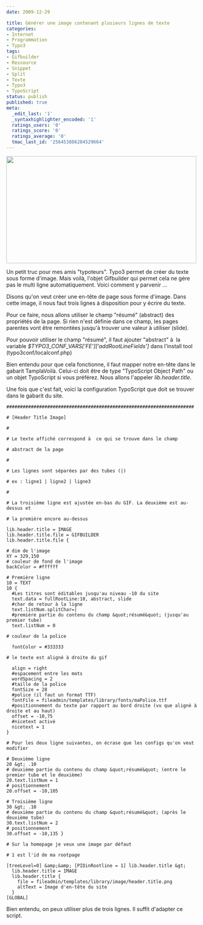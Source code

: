 ```yaml
---
date: 2009-12-29

title: Générer une image contenant plusieurs lignes de texte
categories:
- Internet
- Programmation
- Typo3
tags:
- Gifbuilder
- Ressource
- Snippet
- Split
- Texte
- Typo3
- TypoScript
status: publish
published: true
meta:
  _edit_last: '1'
  _syntaxhighlighter_encoded: '1'
  ratings_users: '0'
  ratings_score: '0'
  ratings_average: '0'
  tmac_last_id: '256453886284529664'
---
```

<img class="alignnone size-medium wp-image-1470" title="Champ résumé dans les propriétées de la page" src="https://dlgjp9x71cipk.cloudfront.net/2009/12/gifbuilder_typo3-500x281.jpg" alt="" width="500" height="281" />

Un petit truc pour mes amis "typoteurs". Typo3 permet de créer du texte sous forme d'image. Mais voilà, l'objet Gifbuilder qui permet cela ne gère pas le multi ligne automatiquement.
Voici comment y parvenir ...

<!--more-->

Disons qu'on veut créer une en-tête de page sous forme d'image. Dans cette image, il nous faut trois lignes à disposition pour y écrire du texte.

Pour ce faire, nous allons utiliser le champ "résumé" (abstract) des propriétés de la page. Si rien n'est définie dans ce champ, les pages parentes vont être remontées jusqu'à trouver une valeur à utiliser (slide).

Pour pouvoir utiliser le champ "résumé", il faut ajouter "abstract" à  la variable <em>$TYPO3_CONF_VARS['FE']['addRootLineFields']</em> dans l'install tool (typo3conf/localconf.php)

Bien entendu pour que cela fonctionne, il faut mapper notre en-tête dans le gabarit TamplaVoilà. Celui-ci doit être de type "TypoScript Object Path" ou un objet TypoScript si vous préférez. Nous allons l'appeler <em>lib.header.title</em>.

Une fois que c'est fait, voici la configuration TypoScript que doit se trouver dans le gabarit du site.

```shell
#####################################################################

# [Header Title Image]

#

# Le texte affiché correspond à  ce qui se trouve dans le champ

# abstract de la page

#

# Les lignes sont séparées par des tubes (|)

# ex : ligne1 | ligne2 | ligne3

#

# La troisième ligne est ajustée en-bas du GIF. La deuxième est au-dessus et

# la première encore au-dessus

lib.header.title = IMAGE
lib.header.title.file = GIFBUILDER
lib.header.title.file {

# dim de l'image
XY = 329,150
# couleur de fond de l'image
backColor = #ffffff

# Première ligne
10 = TEXT
10 {
  #Les titres sont éditables jusqu'au niveau -10 du site
  text.data = fullRootLine:10, abstract, slide
  #char de retour à la ligne
  text.listNum.splitChar=|
  #première partie du contenu du champ &quot;résumé&quot; (jusqu'au premier tube)
  text.listNum = 0

# couleur de la police

  fontColor = #333333

# le texte est aligné à droite du gif

  align = right
  #espacement entre les mots
  wordSpacing = 2
  #taille de la police
  fontSize = 28
  #police (il faut un format TTF)
  fontFile = fileadmin/templates/library/fonts/maPolice.ttf
  #positionnement du texte par rapport au bord droite (vu que aligné à droite et au haut)
  offset = -10,75
  #nicetext activé
  nicetext = 1
}

# Pour les deux ligne suivantes, on écrase que les configs qu'on veut modifier

# Deuxième ligne
20 &gt; .10
# deuxième partie du contenu du champ &quot;résumé&quot; (entre le premier tube et le deuxième)
20.text.listNum = 1
# positionnement
20.offset = -10,105

# Troisième ligne
30 &gt; .10
# deuxième partie du contenu du champ &quot;résumé&quot; (après le deuxième tube)
30.text.listNum = 2
# positionnement
30.offset = -10,135 }

# Sur la homepage je veux une image par défaut

# 1 est l'id de ma rootpage

[treeLevel=0] &amp;&amp; [PIDinRootline = 1] lib.header.title &gt;
  lib.header.title = IMAGE
  lib.header.title {
    file = fileadmin/templates/library/image/header.title.png
    altText = Image d'en-tête du site
  }
[GLOBAL]
```

Bien entendu, on peux utiliser plus de trois lignes. Il suffit d'adapter ce script.
